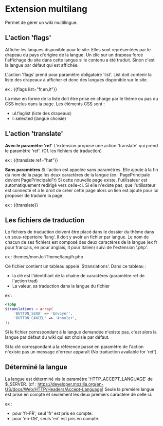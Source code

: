 Extension multilang
====================

Permet de gérer un wiki multilingue.

L'action 'flags'
----------------

Affiche les langues disponible pour le site. Elles sont représentées par le
drapeau du pays d'origine de la langue. Un clic sur un drapeau force
l'affichage du site dans cette langue si le contenu a été traduit. Sinon c'est la
langue par défaut qui est affichée.

L'action 'flags' prend pour paramètre obligatoire 'list'. List doit contenir la
liste des drapeaux à afficher et donc des langues disponible sur le site.

ex : {{flags list="fr,en,it"}}

La mise en forme de la liste doit être prise en charge par le thème ou pas du
CSS inclus dans la page.
Les éléments CSS sont :
 - ul.flaglist (liste des  drapeaux)
 - li.selected (langue choisie)


L'action 'translate'
--------------------

**Avec le paramètre 'ref'**
L'extension propose une action 'translate' qui prend le paramètre 'ref'. (Cf. les fichiers de traduction)

ex : {{translate ref="hat"}}

**Sans paramètres**
Si l'action est appelée sans paramètres. Elle ajoute à la fin du nom de la page
les deux caractères de la langue (ex : PagePrincipale devient PagePrincipaleFr)
Si cette nouvelle page existe, l'utilisateur est automatiquement redirigé vers
celle-ci. Si elle n'existe pas, que l'utilisateur est connecté et a le droit de
créer cette page alors un lien est ajouté pour lui proposer de traduire la
page.

ex : {{translate}}


Les fichiers de traduction
--------------------------

Le fichiers de traduction doivent être placé dans le dossier du thème dans un
sous-répertoire 'lang'. Il doit y avoir un fichier par langue. Le nom de
chacun de ses fichiers est composé des deux caractères de la langue (ex fr pour
français, en pour anglais, it pour italien) suivi de l'extension '.php'.

ex : themes/monJoliTheme/lang/fr.php

Ce fichier contient un tableau appelé '$translations'. Dans ce tableau :
 - la clé est l'identifiant de la chaîne de caractères (paramètre ref de
    l'action trad)
 - La valeur, sa traduction dans la langue du fichier

ex : 
```php
<?php
$translations = array(
    'BUTTON_SEND' => 'Envoyer',
    'BUTTON_CANCEL' => 'Annuler',
);
```
Si le fichier correspondant à la langue demandée n'existe pas, c'est alors
la langue par défaut du wiki qui est choisie par défaut.

Si la clé correspondant a la référence passé en paramètre de l'action n'existe
pas un message d'erreur apparaît (No traduction available for 'ref').

Déterminé la langue
-------------------

La langue est déterminé via le paramètre 'HTTP_ACCEPT_LANGUAGE' de $_SERVER.
(cf : https://developer.mozilla.org/en-US/docs/Web/HTTP/Headers/Accept-Language)
Seule la première langue est prise en compte et seulement les deux premiers
caractère de celle ci.

ex :
 - pour 'fr-FR', seul 'fr' est pris en compte.
 - pour 'en-GB', seuls 'en' est pris en compte.

